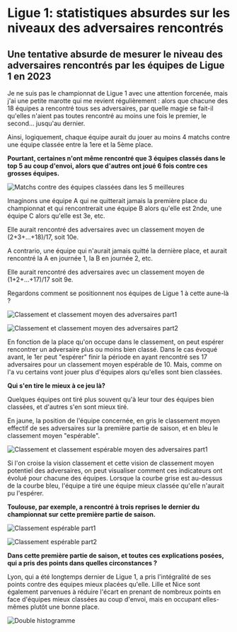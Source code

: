 # Ligue 1: statistiques absurdes sur les niveaux des adversaires rencontrés
## Une tentative absurde de mesurer le niveau des adversaires rencontrés par les équipes de Ligue 1 en 2023

Je ne suis pas le championnat de Ligue 1 avec une attention forcenée, mais j'ai une petite marotte qui me revient régulièrement : alors que chacune des 18 équipes a rencontré tous ses adversaires, par quelle magie se fait-il qu'elles n'aient pas toutes rencontré au moins une fois le premier, le second... jusqu'au dernier.

Ainsi, logiquement, chaque équipe aurait du jouer au moins 4 matchs contre une équipe classée entre la 1ere et la 5ème place.

**Pourtant, certaines n'ont même rencontré que 3 équipes classés dans le top 5 au coup d'envoi, alors que d'autres ont joué 6 fois contre ces grosses équipes.**

![Matchs contre des équipes classées dans les 5 meilleures](NbMatchscontre%20équipe%20Top5.png)



Imaginons une équipe A qui ne quitterait jamais la première place du championnat et qui rencontrerait une équipe B alors qu'elle est 2nde, une équipe C alors qu'elle est 3e, etc.

Elle aurait rencontré des adversaires avec un classement moyen de (2+3+...+18)/17, soit 10e.

A contrario, une équipe qui n'aurait jamais quitté la dernière place, et aurait rencontré la A en journée 1, la B en journée 2, etc.

Elle aurait rencontré des adversaires avec un classement moyen de (1+2+...+17)/17 soit 9e.

Regardons comment se positionnent nos équipes de Ligue 1 à cette aune-là ?

![Classement et classement moyen des adversaires part1](Classement_Part1.png)


![Classement et classement moyen des adversaires part2](Classement_Part2.png)


En fonction de la place qu'on occupe dans le classement, on peut espérer rencontrer un adversaire plus ou moins bien classé. Dans le cas évoqué avant, le 1er peut "espérer" finir la période en ayant rencontré ses 17 adversaires pour un classement moyen espérable de 10. Mais, comme on l'a vu certains vont jouer plus d'équipes alors qu'elles sont bien classées.

**Qui s'en tire le mieux à ce jeu là?**

Quelques équipes ont tiré plus souvent qu'à leur tour des équipes bien classées, et d'autres s'en sont mieux tiré.

En jaune, la position de l'équipe concernée, en gris le classement moyen effectif de ses adversaires sur la première partie de saison, et en bleu le classement moyen "espérable".

![Classement et classement espérable moyen des adversaires part1](Histogramme%20Classement%20moyen.png)

Si l'on croise la vision classement et cette vision de classement moyen potentiel des adversaires, on peut visualiser comment ces indicateurs ont évolué pour chacune des équipes. Lorsque la courbe grise est au-dessus de la courbe bleu, l'équipe a tiré une équipe mieux classée qu'elle n'aurait pu l'espérer.

**Toulouse, par exemple, a rencontré à trois reprises le dernier du championnat sur cette première partie de saison.**

![Classement espérable part1](Classement_esperable_Part1.png)

![Classement espérable part2](Classement_esperable_Part2.png)

**Dans cette première partie de saison, et toutes ces explications posées, qui a pris des points dans quelles circonstances ?**

Lyon, qui a été longtemps dernier de Ligue 1, a pris l'intégralité de ses points contre des équipes mieux placées qu'elle. Lille et Nice sont également parvenues à réduire l'écart en prenant de nombreux points en face d'équipes mieux classées au coup d'envoi, mais en occupant elles-mêmes plutôt une bonne place.

![Double histogramme](Double%20Histogramme%20Points%20selon%20config.png)
